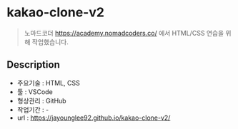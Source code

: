 # kakao-clone-v2

> 노마드코더 https://academy.nomadcoders.co/ 에서 HTML/CSS 연습을 위해 작업했습니다.

## Description
- 주요기술 : HTML, CSS
- 툴 : VSCode
- 형상관리 : GitHub
- 작업기간 : -
- url : https://jayounglee92.github.io/kakao-clone-v2/
